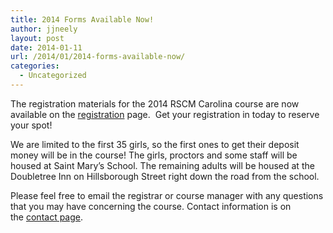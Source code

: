 ```yaml
---
title: 2014 Forms Available Now!
author: jjneely
layout: post
date: 2014-01-11
url: /2014/01/2014-forms-available-now/
categories:
  - Uncategorized
---
```

The registration materials for the 2014 RSCM Carolina course are now available on the [registration][1] page.  Get your registration in today to reserve your spot!

We are limited to the first 35 girls, so the first ones to get their deposit money will be in the course! The girls, proctors and some staff will be housed at Saint Mary’s School. The remaining adults will be housed at the Doubletree Inn on Hillsborough Street right down the road from the school.

Please feel free to email the registrar or course manager with any questions that you may have concerning the course. Contact information is on the [contact page][2].

[1]: /course-information/registration-and-forms/
[2]: http://carolinarscm.org/contact
